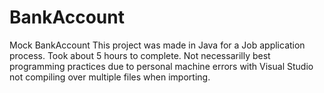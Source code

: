 # BankAccount
Mock BankAccount
This project was made in Java for a Job application process.
Took about 5 hours to complete. Not necessarilly best programming practices due to 
personal machine errors with Visual Studio not compiling over multiple files when importing.
